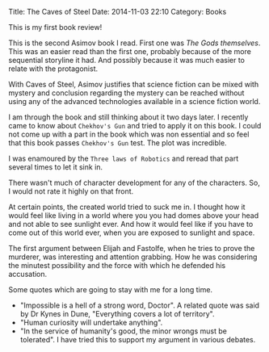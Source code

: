 Title: The Caves of Steel
Date: 2014-11-03 22:10
Category: Books

This is my first book review!

This is the second Asimov book I read. First one was *The Gods themselves*. This was an easier read than the first one, probably because of the more sequential storyline it had. And possibly because it was much easier to relate with the protagonist.

With Caves of Steel, Asimov justifies that science fiction can be mixed with mystery and conclusion regarding the mystery can be reached without using any of the advanced technologies available in a science fiction world.

I am through the book and still thinking about it two days later. I recently came to know about `Chekhov's Gun` and tried to apply it on this book. I could not come up with a part in the book which was non essential and so feel that this book passes `Chekhov's Gun` test. The plot was incredible.

I was enamoured by the `Three laws of Robotics` and reread that part several times to let it sink in.

There wasn't much of character development for any of the characters. So, I would not rate it highly on that front.

At certain points, the created world tried to suck me in. I thought how it would feel like living in a world where you you had domes above your head and not able to see sunlight ever. And how it would feel like if you have to come out of this world ever, when you are exposed to sunlight and space.

The first argument between Elijah and Fastolfe, when he tries to prove the murderer, was interesting and attention grabbing. How he was considering the minutest possibility and the force with which he defended his accusation.

Some quotes which are going to stay with me for a long time.

* "Impossible is a hell of a strong word, Doctor". A related quote was said by Dr Kynes in Dune, "Everything covers a lot of territory".
* "Human curiosity will undertake anything".
* "In the service of humanity's good, the minor wrongs must be tolerated". I have tried this to support my argument in various debates.
